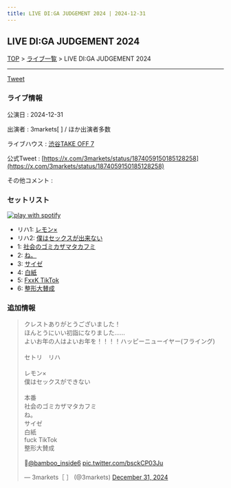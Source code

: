 ```yaml
---
title: LIVE DI:GA JUDGEMENT 2024 | 2024-12-31
---
```

## LIVE DI:GA JUDGEMENT 2024

[TOP](/setlist/) > [ライブ一覧](lives.html) > LIVE DI:GA JUDGEMENT 2024

___

<a href="https://twitter.com/share?ref_src=twsrc%5Etfw" data-text="3markets[ ]セットリスト > LIVE DI:GA JUDGEMENT 2024" class="twitter-share-button" data-via="3markets" data-hashtags="3markets" data-related="3markets" data-show-count="false">Tweet</a>

### ライブ情報

公演日
:    2024-12-31

出演者
:    3markets[ ] / ほか出演者多数

ライブハウス
:    [渋谷TAKE OFF 7](livehouse049.html)

公式Tweet
:    [https://x.com/3markets/status/1874059150185128258](https://x.com/3markets/status/1874059150185128258)

その他コメント
:    

### セットリスト


[![play with spotify](images/spotify-icon.png)](https://open.spotify.com/playlist/4dc2FwOWJPR2tD4kkSH3zg)



*  リハ1: [レモン×](song003.html)
*  リハ2: [僕はセックスが出来ない](song006.html)
*  1: [社会のゴミカザマタカフミ](song002.html)
*  2: [ね。](song076.html)
*  3: [サイゼ](song004.html)
*  4: [白紙](song098.html)
*  5: [FxxK TikTok](song082.html)
*  6: [整形大賛成](song005.html)


### 追加情報



<blockquote class="twitter-tweet"><p lang="ja" dir="ltr">クレストありがとうございました！<br>ほんとうにいい初詣になりました……<br>よいお年の人はよいお年を！！！！ハッピーニューイヤー(フライング)<br><br>セトリ　リハ<br><br>レモン×<br>僕はセックスができない<br><br>本番<br>社会のゴミカザマタカフミ<br>ね。<br>サイゼ<br>白紙<br>fuck TikTok<br>整形大賛成<br><br>📸<a href="https://twitter.com/bamboo_inside6?ref_src=twsrc%5Etfw">@bamboo_inside6</a> <a href="https://t.co/bsckCP03Ju">pic.twitter.com/bsckCP03Ju</a></p>&mdash; 3markets［ ］ (@3markets) <a href="https://twitter.com/3markets/status/1874059150185128258?ref_src=twsrc%5Etfw">December 31, 2024</a></blockquote>
<script async src="https://platform.twitter.com/widgets.js" charset="utf-8"></script>




<script async src="https://platform.twitter.com/widgets.js" charset="utf-8"></script>